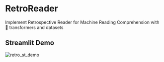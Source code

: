 # RetroReader
Implement Retrospective Reader for Machine Reading Comprehension with 🤗 transformers and datasets

## Streamlit Demo

![retro_st_demo](https://github.com/jinmang2/RetroReader/blob/main/retro_st_demo.gif)
